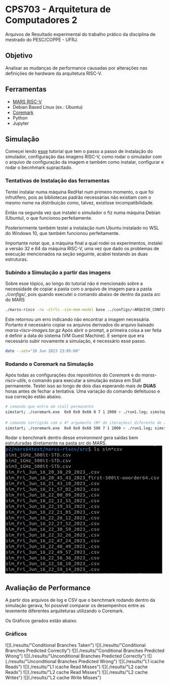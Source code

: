 # CPS703 - Arquitetura de Computadores 2
Arquivos de Resultado experimental do trabalho prático da disciplina de mestrado do PESC/COPPE - UFRJ.

## Objetivo

Analisar as mudanças de performance causadas por alterações nas definições de hardware da arquitetura RISC-V.

## Ferramentas
- [MARS RISC-V](https://github.com/bucaps/marss-riscv)
- Debian Based Linux (ex.: Ubuntu)
- [Coremark](https://www.eembc.org/coremark/)
- Python
- Jupyter

## Simulação
Começei lendo [esse](https://marss-riscv-docs.readthedocs.io/en/latest/sections/running-full-system.html#) tutorial que tem o passo a passo de instalação do simulador, configuração das imagens RISC-V, como rodar o simulador com o arquivo de configuração da imagem e também como instalar, configurar e rodar o becnhmark supracitado.

### Tentativas de Instalação das ferramentas 
Tentei instalar numa máquina RedHat num primeiro momento, o que foi infrutífero, pois as bibliotecas padrão necessárias não existiam com o mesmo nome na distribuição como, talvez, existisse incompatibilidade.

Então na segunda vez que instalei o simulador o fiz numa máquina Debian (Ubuntu), o que funcionou perfeitamente.

Posteriormente também testei a instalação num Ubuntu instalado no WSL do Windows 10, que também funcionou perfeitamente.

Importante notar que, a máquina final a qual rodei os experimentos, instalei a versão 32 e 64 da máquina RISC-V, uma vez que dado os problemas de execução mencionados na seção seguinte, acabei testando as duas estruturas.

### Subindo a Simulação a partir das imagens
Sobre esse tópico, ao longo do tutorial não é mencionado sobre a necessidade de copiar a pasta com o arquivo de imagem para a pasta *./configs/*, pois quando executei o comando abaixo de dentro da pasta *src* do MARS
```bash
./marss-riscv -rw -ctrlc -sim-mem-model base ../configs/<ARQUIVO_CONFIG>
```
Este retornou um erro indicando não encontrar a imagem necessária. Portanto é necessário copiar os arquivos derivados do arquivo baixado *marss-riscv-images.tar.gz* 
Após abrir o prompt, a primeira coisa a ser feita é definir a data do sistema (VM Guest Machine). E sempre que era necessário subir novamente a simulação, é necessário esse passo.
```bash
date --set="16 Jun 2023 23:05:00"
```

### Rodando o Coremark na Simulação
Após todas as configurações dos repositórios do *Coremark* e do *marss-riscv-utils*, o comando para executar a simulação estava em Stall permanente. Testei isso ao longo de dois dias esperando mais de **DUAS** horas antes de fechar a tentativa. Uma variação do comando defeituoso e sua correção estão abaixo.

```bash
# comando que entra em stall permanente
simstart; ./coremark.exe  0x0 0x0 0x66 0 7 1 2000 > ./run1.log; simstop;

# comando corrigido com o 4º argumento (Nº de iterações) diferente de zero:
simstart; ./coremark.exe  0x0 0x0 0x66 500 7 1 2000 > ./run1.log; simstop;
```
Rodar o benchmark dentro desse *environment* gera saídas bem estruturadas diretamente na pasta *src* do MARS.
![](./results/saidas_csv_benchmak_simulation.png)



## Avaliação de Performance
A partir dos arquivos de log e CSV que o benchmark rodando dentro da simulação gerava, foi possível comparar os desempenhos entre as levemente diferentes arquiteturas utilizando o Coremark. 

Os Gráficos gerados estão abaixo.

### Gráficos

![](./results/"Conditional Branches Taken")
![](./results/"Conditional Branches Predicted Correctly")
![](./results/"Conditional Branches Predicted Wrong")
![](./results/"Unconditional Branches Predicted Correctly")
![](./results/"Unconditional Branches Predicted Wrong")
![](./results/"L1 icache Reads")
![](./results/"L1 icache Read Misses")
![](./results/"L2 cache Reads")
![](./results/"L2 cache Read Misses")
![](./results/"L2 cache Writes")
![](./results/"L2 cache Write Misses")

